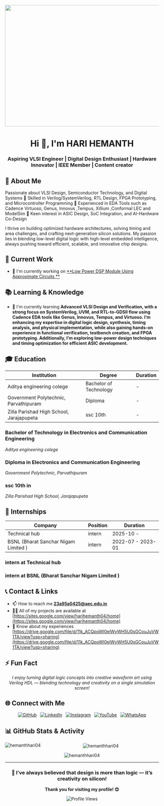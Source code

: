 <div align="center">
<img width="1584" height="396" alt="Grey and Black Simple Marketing LinkedIn Banner" src="https://github.com/user-attachments/assets/f2afe1ff-9350-4846-9b2e-5ab3c8b700dd" />
</div>

<div align="center">

# Hi 👋, I'm HARI HEMANTH

### Aspiring VLSI Engineer | Digital Design Enthusiast | Hardware Innovator | IEEE Member | Content creator

</div>

## 🚀 About Me

Passionate about VLSI Design, Semiconductor Technology, and Digital Systems
🔹 Skilled in Verilog/SystemVerilog, RTL Design, FPGA Prototyping, and Microcontroller Programming
🔹 Experienced in EDA Tools such as Cadence Virtuoso, Genus, Innovus ,Tempus, Xillium ,Conformal LEC   and ModelSim
🔹 Keen interest in ASIC Design, SoC Integration, and AI-Hardware Co-Design

I thrive on building optimized hardware architectures, solving timing and area challenges, and crafting next-generation silicon solutions. My passion lies in blending low-level digital logic with high-level embedded intelligence, always pushing toward efficient, scalable, and innovative chip designs.

## 💼 Current Work

<div align="left">

- 🔭 I'm currently working on [**Low Power DSP Module Using Approximate Circuits **](https://sites.google.com/view/synthesissquad/report?authuser=0)

</div>

## 📚 Learning & Knowledge

<div align="left">

- 🌱 I'm currently learning **Advanced VLSI Design and Verification, with a strong focus on SystemVerilog, UVM, and RTL-to-GDSII flow using Cadence EDA tools like Genus, Innovus, Tempus, and Virtuoso. I’m enhancing my expertise in digital logic design, synthesis, timing analysis, and physical implementation, while also gaining hands-on experience in functional verification, testbench creation, and FPGA prototyping. Additionally, I’m exploring low-power design techniques and timing optimization for efficient ASIC development.**

</div>

## 🎓 Education

| Institution | Degree | Duration |
|---|---|---|
| Aditya engineering colege  | Bachelor of Technology |  -  |
| Government Polytechnic, Parvathipuram | Diploma |  -  |
| Zilla Parishad High School, Jarajapupeta   | ssc 10th |  -  |

### Bachelor of Technology in Electronics and Communication Engineering 
*Aditya engineering colege*

### Diploma in Electronics and Communication Engineering 
*Government Polytechnic, Parvathipuram*

### ssc 10th in 
*Zilla Parishad High School, Jarajapupeta*

## 💼 Internships

| Company | Position | Duration |
|---|---|---|
| Technical hub | intern | 2025-10 -  |
| BSNL (Bharat Sanchar Nigam Limited )  | intern | 2022-07 - 2023-01 |

### intern at Technical hub

### intern at BSNL (Bharat Sanchar Nigam Limited ) 

## 📞 Contact & Links

<div align="left">

- 📫 How to reach me **23a95a0425@aec.edu.in**
- 👨‍💻 All of my projects are available at [https://sites.google.com/view/harihemanth04/home](https://sites.google.com/view/harihemanth04/home)
- 📄 Know about my experiences [https://drive.google.com/file/d/11k_ACQpoWl0eIWyWH5U0sGCouJuVW1TA/view?usp=sharing](https://drive.google.com/file/d/11k_ACQpoWl0eIWyWH5U0sGCouJuVW1TA/view?usp=sharing)

</div>

## ⚡ Fun Fact

<div align="center">

*I enjoy turning digital logic concepts into creative waveform art using Verilog HDL — blending technology and creativity on a single simulation screen!*

</div>

## 🌐 Connect with Me

<div align="center">

[![GitHub](https://img.shields.io/badge/GitHub-181717?style=for-the-badge&logo=github&logoColor=white)](https://github.com/hemanthhari04)&nbsp;&nbsp;&nbsp;[![LinkedIn](https://img.shields.io/badge/LinkedIn-0A66C2?style=for-the-badge&logo=linkedin&logoColor=white)](https://www.linkedin.com/in/harihemanth0406/)&nbsp;&nbsp;&nbsp;[![Instagram](https://img.shields.io/badge/Instagram-E4405F?style=for-the-badge&logo=instagram&logoColor=white)](https://instagram.com/harisuresh254)&nbsp;&nbsp;&nbsp;[![YouTube](https://img.shields.io/badge/YouTube-FF0000?style=for-the-badge&logo=youtube&logoColor=white)](https://www.youtube.com/@harihemanth04)&nbsp;&nbsp;&nbsp;[![WhatsApp](https://img.shields.io/badge/WhatsApp-25D366?style=for-the-badge&logo=whatsapp&logoColor=white)](https://wa.me/9985745754)

</div>

## 📊 GitHub Stats & Activity

<div align="center">
<p><img align="left" src="https://github-readme-stats.vercel.app/api/top-langs?username=hemanthhari04&show_icons=true&locale=en&layout=compact" alt="hemanthhari04" /></p>

<p>&nbsp;<img align="center" src="https://github-readme-stats.vercel.app/api?username=hemanthhari04&show_icons=true&locale=en" alt="hemanthhari04" /></p>

<p><img align="center" src="https://github-readme-streak-stats.herokuapp.com/?user=hemanthhari04&" alt="hemanthhari04" /></p>



---

<div align="center">

### 🎯 I’ve always believed that design is more than logic — it’s creativity on silicon!

**Thank you for visiting my profile! 😊**

![Profile Views](https://komarev.com/ghpvc/?username=yourusername&color=brightgreen&style=flat-square&label=Profile+Views)

</div>

